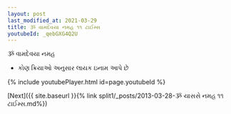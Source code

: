 ```yaml
---
layout: post
last_modified_at: 2021-03-29
title: ૐ વામદેવયા નમહ ૧૧ ટાઈમ્સ
youtubeId: _qebGXG4Q2U
---
```

 
 
 ૐ વામદેવયા નમહ  
 
 -  કોણ ક્રિયાઓ અનુસાર લાયક ઇનામ આપે છે 
 
  
 
  
 
 
 
 
 
 


{% include youtubePlayer.html id=page.youtubeId %}
 
[Next]({{ site.baseurl }}{% link  split1/_posts/2013-03-28-ૐ યાસસે નમહ ૧૧ ટાઈમ્સ.md%})
 
